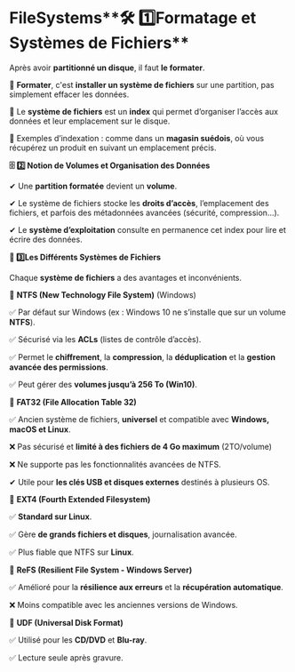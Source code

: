 # FileSystems**🛠️ 1️⃣️Formatage et Systèmes de Fichiers**

Après avoir **partitionné un disque**, il faut **le formater**.

📌 **Formater**, c'est **installer un système de fichiers** sur une partition, pas simplement effacer les données.

📌 Le **système de fichiers** est un **index** qui permet d’organiser l’accès aux données et leur emplacement sur le disque.

📌 Exemples d’indexation : comme dans un **magasin suédois**, où vous récupérez un produit en suivant un emplacement précis.



**🗄️ 2️⃣️ Notion de Volumes et Organisation des Données**

✔ Une **partition formatée** devient un **volume**.

✔ Le système de fichiers stocke les **droits d’accès**, l’emplacement des fichiers, et parfois des métadonnées avancées (sécurité, compression...).

✔ Le **système d’exploitation** consulte en permanence cet index pour lire et écrire des données.



**📂 3️⃣️Les Différents Systèmes de Fichiers**

Chaque **système de fichiers** a des avantages et inconvénients.



🔹 **NTFS (New Technology File System)** (Windows)

✅ Par défaut sur Windows (ex : Windows 10 ne s’installe que sur un volume **NTFS**).

✅ Sécurisé via les **ACLs** (listes de contrôle d’accès).

✅ Permet le **chiffrement**, la **compression**, la **déduplication** et la **gestion avancée des permissions**.

✅ Peut gérer des **volumes jusqu’à 256 To (Win10)**.



🔹 **FAT32 (File Allocation Table 32)**

✅ Ancien système de fichiers, **universel** et compatible avec **Windows, macOS et Linux**.

❌ Pas sécurisé et **limité à des fichiers de 4 Go maximum** (2TO/volume)

❌ Ne supporte pas les fonctionnalités avancées de NTFS.

✔ Utile pour **les clés USB et disques externes** destinés à plusieurs OS.



🔹 **EXT4 (Fourth Extended Filesystem)**

✅ **Standard sur Linux**.

✅ Gère **de grands fichiers et disques**, journalisation avancée.

✅ Plus fiable que NTFS sur **Linux**.



🔹 **ReFS (Resilient File System - Windows Server)**

✅ Amélioré pour la **résilience aux erreurs** et la **récupération automatique**.

❌ Moins compatible avec les anciennes versions de Windows.



🔹 **UDF (Universal Disk Format)**

✅ Utilisé pour les **CD/DVD** et **Blu-ray**.

✅ Lecture seule après gravure.
